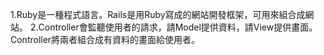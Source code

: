 1.Ruby是一種程式語言。Rails是用Ruby寫成的網站開發框架，可用來組合成網站。
2.Controller會監聽使用者的請求，請Model提供資料，請View提供畫面。Controller將兩者組合成有資料的畫面給使用者。
